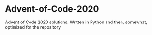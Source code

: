 # Advent-of-Code-2020
Advent of Code 2020 solutions. Written in Python and then, somewhat, optimized for the repository.
